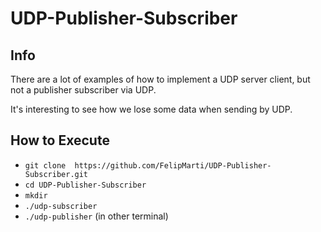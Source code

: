 # UDP-Publisher-Subscriber

## Info
There are a lot of examples of how to implement a UDP server client, but not a publisher subscriber via UDP.

It's interesting to see how we lose some data when sending by UDP.

## How to Execute
* `git clone  https://github.com/FelipMarti/UDP-Publisher-Subscriber.git`
* `cd UDP-Publisher-Subscriber`
* `mkdir`
* `./udp-subscriber`
* `./udp-publisher` (in other terminal)

